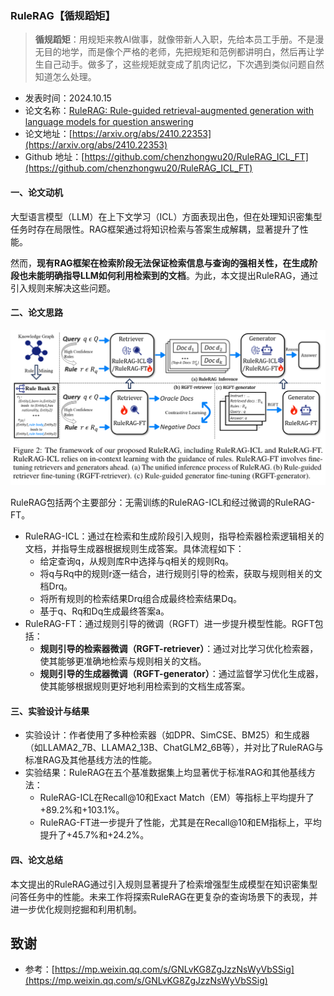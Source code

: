 ### RuleRAG【循规蹈矩】
> **循规蹈矩**：用规矩来教AI做事，就像带新人入职，先给本员工手册。不是漫无目的地学，而是像个严格的老师，先把规矩和范例都讲明白，然后再让学生自己动手。做多了，这些规矩就变成了肌肉记忆，下次遇到类似问题自然知道怎么处理。
>

* 发表时间：2024.10.15
* 论文名称：[RuleRAG: Rule-guided retrieval-augmented generation with language models for question answering](https://arxiv.org/abs/2410.22353)
* 论文地址：[https://arxiv.org/abs/2410.22353](https://arxiv.org/abs/2410.22353)
* Github 地址：[https://github.com/chenzhongwu20/RuleRAG_ICL_FT](https://github.com/chenzhongwu20/RuleRAG_ICL_FT)

#### 一、论文动机

大型语言模型（LLM）在上下文学习（ICL）方面表现出色，但在处理知识密集型任务时存在局限性。RAG框架通过将知识检索与答案生成解耦，显著提升了性能。

然而，**现有RAG框架在检索阶段无法保证检索信息与查询的强相关性，在生成阶段也未能明确指导LLM如何利用检索到的文档**。为此，本文提出RuleRAG，通过引入规则来解决这些问题。

#### 二、论文思路

![](20241015_RuleRAG/img/v2-9562de690b1c874c59f10629d8c0af17_1440w.png)

RuleRAG包括两个主要部分：无需训练的RuleRAG-ICL和经过微调的RuleRAG-FT。

- RuleRAG-ICL：通过在检索和生成阶段引入规则，指导检索器检索逻辑相关的文档，并指导生成器根据规则生成答案。具体流程如下：
  - 给定查询q，从规则库R中选择与q相关的规则Rq。
  - 将q与Rq中的规则r逐一结合，进行规则引导的检索，获取与规则相关的文档Drq。
  - 将所有规则的检索结果Drq组合成最终检索结果Dq。
  - 基于q、Rq和Dq生成最终答案a。
- RuleRAG-FT：通过规则引导的微调（RGFT）进一步提升模型性能。RGFT包括：
  - **规则引导的检索器微调（RGFT-retriever）**：通过对比学习优化检索器，使其能够更准确地检索与规则相关的文档。
  - **规则引导的生成器微调（RGFT-generator）**：通过监督学习优化生成器，使其能够根据规则更好地利用检索到的文档生成答案。

#### 三、实验设计与结果

- 实验设计：作者使用了多种检索器（如DPR、SimCSE、BM25）和生成器（如LLAMA2_7B、LLAMA2_13B、ChatGLM2_6B等），并对比了RuleRAG与标准RAG及其他基线方法的性能。
- 实验结果：RuleRAG在五个基准数据集上均显著优于标准RAG和其他基线方法：
  - RuleRAG-ICL在Recall@10和Exact Match（EM）等指标上平均提升了+89.2%和+103.1%。
  - RuleRAG-FT进一步提升了性能，尤其是在Recall@10和EM指标上，平均提升了+45.7%和+24.2%。

#### 四、论文总结

本文提出的RuleRAG通过引入规则显著提升了检索增强型生成模型在知识密集型问答任务中的性能。未来工作将探索RuleRAG在更复杂的查询场景下的表现，并进一步优化规则挖掘和利用机制。

## 致谢

* 参考：[https://mp.weixin.qq.com/s/GNLvKG8ZgJzzNsWyVbSSig](https://mp.weixin.qq.com/s/GNLvKG8ZgJzzNsWyVbSSig)